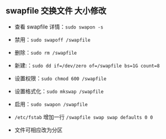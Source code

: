 ## swapfile 交换文件 大小修改
- 查看 swapfile 详情：`sudo swapon -s`
- 禁用：`sudo swapoff /swapfile`
- 删除：`sudo rm /swapfile`
- 新建:：`sudo dd if=/dev/zero of=/swapfile bs=1G count=8`
- 设置权限：`sudo chmod 600 /swapfile`
- 设置格式化：`sudo mkswap /swapfile`
- 启用：`sudo swapon /swapfile`
- `/etc/fstab` 增加一行 `/swapfile swap swap defaults 0 0`
- 文件可相应改为分区